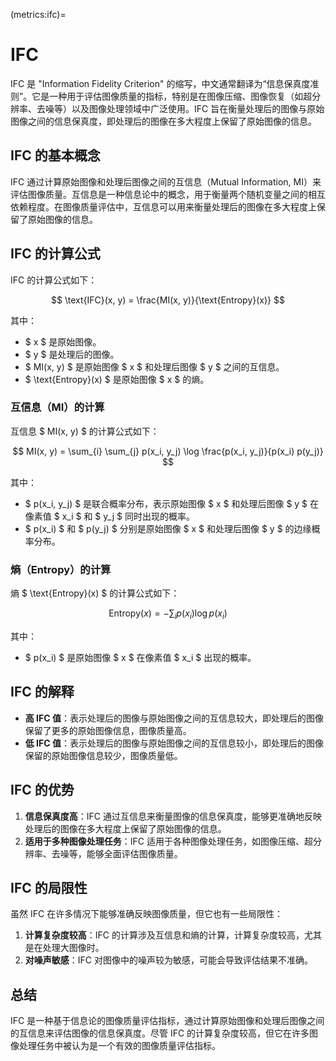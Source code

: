 (metrics:ifc)=
# IFC

IFC 是 "Information Fidelity Criterion" 的缩写，中文通常翻译为“信息保真度准则”。它是一种用于评估图像质量的指标，特别是在图像压缩、图像恢复（如超分辨率、去噪等）以及图像处理领域中广泛使用。IFC 旨在衡量处理后的图像与原始图像之间的信息保真度，即处理后的图像在多大程度上保留了原始图像的信息。

## IFC 的基本概念

IFC 通过计算原始图像和处理后图像之间的互信息（Mutual Information, MI）来评估图像质量。互信息是一种信息论中的概念，用于衡量两个随机变量之间的相互依赖程度。在图像质量评估中，互信息可以用来衡量处理后的图像在多大程度上保留了原始图像的信息。

## IFC 的计算公式

IFC 的计算公式如下：

$$
\text{IFC}(x, y) = \frac{MI(x, y)}{\text{Entropy}(x)}
$$

其中：
- $ x $ 是原始图像。
- $ y $ 是处理后的图像。
- $ MI(x, y) $ 是原始图像 $ x $ 和处理后图像 $ y $ 之间的互信息。
- $ \text{Entropy}(x) $ 是原始图像 $ x $ 的熵。

### 互信息（MI）的计算

互信息 $ MI(x, y) $ 的计算公式如下：

$$
MI(x, y) = \sum_{i} \sum_{j} p(x_i, y_j) \log \frac{p(x_i, y_j)}{p(x_i) p(y_j)}
$$

其中：
- $ p(x_i, y_j) $ 是联合概率分布，表示原始图像 $ x $ 和处理后图像 $ y $ 在像素值 $ x_i $ 和 $ y_j $ 同时出现的概率。
- $ p(x_i) $ 和 $ p(y_j) $ 分别是原始图像 $ x $ 和处理后图像 $ y $ 的边缘概率分布。

### 熵（Entropy）的计算

熵 $ \text{Entropy}(x) $ 的计算公式如下：

$$
\text{Entropy}(x) = -\sum_{i} p(x_i) \log p(x_i)
$$

其中：
- $ p(x_i) $ 是原始图像 $ x $ 在像素值 $ x_i $ 出现的概率。

## IFC 的解释

- **高 IFC 值**：表示处理后的图像与原始图像之间的互信息较大，即处理后的图像保留了更多的原始图像信息，图像质量高。
- **低 IFC 值**：表示处理后的图像与原始图像之间的互信息较小，即处理后的图像保留的原始图像信息较少，图像质量低。

## IFC 的优势

1. **信息保真度高**：IFC 通过互信息来衡量图像的信息保真度，能够更准确地反映处理后的图像在多大程度上保留了原始图像的信息。
2. **适用于多种图像处理任务**：IFC 适用于各种图像处理任务，如图像压缩、超分辨率、去噪等，能够全面评估图像质量。

## IFC 的局限性

虽然 IFC 在许多情况下能够准确反映图像质量，但它也有一些局限性：

1. **计算复杂度较高**：IFC 的计算涉及互信息和熵的计算，计算复杂度较高，尤其是在处理大图像时。
2. **对噪声敏感**：IFC 对图像中的噪声较为敏感，可能会导致评估结果不准确。

## 总结

IFC 是一种基于信息论的图像质量评估指标，通过计算原始图像和处理后图像之间的互信息来评估图像的信息保真度。尽管 IFC 的计算复杂度较高，但它在许多图像处理任务中被认为是一个有效的图像质量评估指标。